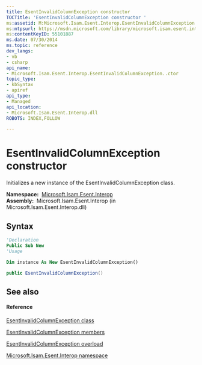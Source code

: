 ```yaml
---
title: EsentInvalidColumnException constructor 
TOCTitle: 'EsentInvalidColumnException constructor '
ms:assetid: M:Microsoft.Isam.Esent.Interop.EsentInvalidColumnException.#ctor
ms:mtpsurl: https://msdn.microsoft.com/library/microsoft.isam.esent.interop.esentinvalidcolumnexception.esentinvalidcolumnexception(v=EXCHG.10)
ms:contentKeyID: 55101887
ms.date: 07/30/2014
ms.topic: reference
dev_langs:
- vb
- csharp
api_name: 
- Microsoft.Isam.Esent.Interop.EsentInvalidColumnException..ctor
topic_type: 
- kbSyntax
- apiref
api_type: 
- Managed
api_location: 
- Microsoft.Isam.Esent.Interop.dll
ROBOTS: INDEX,FOLLOW

---
```


# EsentInvalidColumnException constructor

Initializes a new instance of the EsentInvalidColumnException class.

**Namespace:**  [Microsoft.Isam.Esent.Interop](./microsoft.isam.esent.interop-namespace.md)  
**Assembly:**  Microsoft.Isam.Esent.Interop (in Microsoft.Isam.Esent.Interop.dll)

## Syntax

``` vb
'Declaration
Public Sub New
'Usage

Dim instance As New EsentInvalidColumnException()
```

``` csharp
public EsentInvalidColumnException()
```

## See also

#### Reference

[EsentInvalidColumnException class](./esentinvalidcolumnexception-class.md)

[EsentInvalidColumnException members](./esentinvalidcolumnexception-members.md)

[EsentInvalidColumnException overload](./esentinvalidcolumnexception-constructor2.md)

[Microsoft.Isam.Esent.Interop namespace](./microsoft.isam.esent.interop-namespace.md)